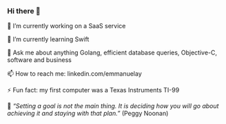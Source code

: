### Hi there 👋

🔭 I’m currently working on a SaaS service

🌱 I’m currently learning Swift

💬 Ask me about anything Golang, efficient database queries, Objective-C, software and business

📫 How to reach me: linkedin.com/emmanuelay

⚡ Fun fact: my first computer was a Texas Instruments TI-99

📜 *“Setting a goal is not the main thing. It is deciding how you will go about achieving it and staying with that plan.”* (Peggy Noonan)

